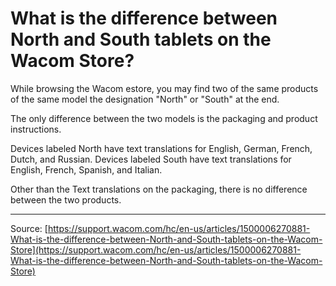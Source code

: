 # What is the difference between North and South tablets on the Wacom Store?

While browsing the Wacom estore, you may find two of the same products of the same model the designation "North" or "South" at the end.


The only difference between the two models is the packaging and product instructions.  

Devices labeled North have text translations for English, German, French, Dutch, and Russian.
Devices labeled South have text translations for English, French, Spanish, and Italian.



Other than the Text translations on the packaging, there is no difference between the two products.

---
Source: [https://support.wacom.com/hc/en-us/articles/1500006270881-What-is-the-difference-between-North-and-South-tablets-on-the-Wacom-Store](https://support.wacom.com/hc/en-us/articles/1500006270881-What-is-the-difference-between-North-and-South-tablets-on-the-Wacom-Store)
